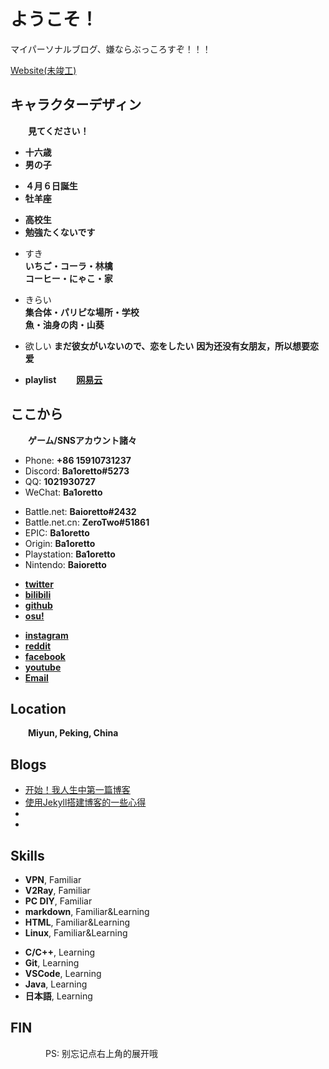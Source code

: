 # ようこそ！

マイパーソナルブログ、嫌ならぶっころすぞ！！！

[Website(未竣工)](https://baioretto.host)

<!-- .slide -->
## キャラクターデザィン
&emsp;&emsp;**見てください！**

<!-- .slide vertical=true -->
- **十六歳**
- **男の子**

<!-- .slide -->
- **４月６日誕生**
- **牡羊座**

<!-- .slide vertical=true -->
- **高校生**
- **勉強たくないです**

<!-- .slide -->
- すき  
**いちご・コーラ・林檎**  
**コーヒー・にゃこ・家**

<!-- .slide vertical=true -->
- きらい  
**集合体・パリピな場所・学校**  
**魚・油身の肉・山葵**

<!-- .slide -->
- 欲しい
**まだ彼女がいないので、恋をしたい**
**因为还没有女朋友，所以想要恋爱**

<!-- .slide vertical=true -->
- **playlist**
&emsp;&emsp;**[网易云](http://music.163.com/playlist?id=2883225565&userid=544876029)**

<!-- .slide -->
## ここから
&emsp;&emsp;**ゲーム/SNSアカウント諸々**

<!-- .slide vertical=true -->
- Phone: **+86 15910731237**
- Discord: **Ba1oretto#5273**
- QQ: **1021930727**
- WeChat: **Ba1oretto**

<!-- .slide -->
- Battle.net: **Baioretto#2432**
- Battle.net.cn: **ZeroTwo#51861**
- EPIC: **Ba1oretto**
- Origin: **Ba1oretto**
- Playstation: **Ba1oretto**
- Nintendo: **Baioretto**

<!-- .slide vertical=true -->
- **[twitter](https://twitter.com/ZeroTwo08100166)**
- **[bilibili](https://space.bilibili.com/361996128)**
- **[github](https://github.com/Ba1oretto)**
- **[osu!](https://osu.ppy.sh/users/18794761)**

<!-- .slide -->
- **[instagram](https://www.instagram.com/baioretto_w/)**
- **[reddit](https://www.reddit.com/user/Ba1oretto)**
- **[facebook](https://www.facebook.com/profile.php?id=100029532212638)**
- **[youtube](https://www.youtube.com/channel/UC_Gaj5YRUTnJ6aqrX5KEAIA)**
- **[Email](mailto:1021930727@qq.com)**

<!-- .slide vertical=true -->
## Location
&emsp;&emsp;**Miyun, Peking, China**

<!-- .slide -->
## Blogs

- [开始！我人生中第一篇博客]()
- [使用Jekyll搭建博客的一些心得]()
- []()
- []()

<!-- .slide vertical=true -->
## Skills

- **VPN**, Familiar
- **V2Ray**, Familiar
- **PC DIY**, Familiar
- **markdown**, Familiar&Learning
- **HTML**, Familiar&Learning
- **Linux**, Familiar&Learning

<!-- .slide -->
- **C/C++**, Learning
- **Git**, Learning
- **VSCode**, Learning
- **Java**, Learning
- **日本語**, Learning

<!-- .slide vertical=true -->
## **FIN**
&emsp;&emsp;&emsp;&emsp;PS: 别忘记点右上角的展开哦
